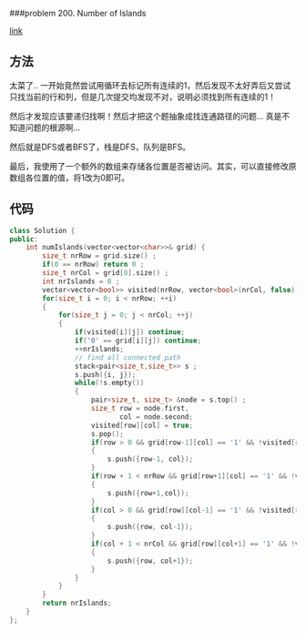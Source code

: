###problem 200. Number of Islands 

[link](https://leetcode.com/problems/number-of-islands/)


## 方法

太菜了.. 一开始竟然尝试用循环去标记所有连续的1，然后发现不太好弄后又尝试只找当前的行和列，但是几次提交均发现不对，说明必须找到所有连续的1！

然后才发现应该要递归找啊！然后才把这个题抽象成找连通路径的问题... 真是不知道问题的根源啊...

然后就是DFS或者BFS了，栈是DFS，队列是BFS。

最后，我使用了一个额外的数组来存储各位置是否被访问。其实，可以直接修改原数组各位置的值，将1改为0即可。

## 代码

```C++
class Solution {
public:
    int numIslands(vector<vector<char>>& grid) {
        size_t nrRow = grid.size() ;
        if(0 == nrRow) return 0 ;
        size_t nrCol = grid[0].size() ;
        int nrIslands = 0 ;
        vector<vector<bool>> visited(nrRow, vector<bool>(nrCol, false)) ;
        for(size_t i = 0; i < nrRow; ++i)
        {
            for(size_t j = 0; j < nrCol; ++j)
            {
                if(visited[i][j]) continue;
                if('0' == grid[i][j]) continue;
                ++nrIslands;
                // find all connected path
                stack<pair<size_t,size_t>> s ;
                s.push({i, j});
                while(!s.empty())
                {
                    pair<size_t, size_t> &node = s.top() ;
                    size_t row = node.first,
                           col = node.second;
                    visited[row][col] = true;
                    s.pop();
                    if(row > 0 && grid[row-1][col] == '1' && !visited[row-1][col])
                    {
                        s.push({row-1, col});
                    }
                    if(row + 1 < nrRow && grid[row+1][col] == '1' && !visited[row+1][col])
                    {
                        s.push({row+1,col});
                    }
                    if(col > 0 && grid[row][col-1] == '1' && !visited[row][col-1])
                    {
                        s.push({row, col-1});
                    }
                    if(col + 1 < nrCol && grid[row][col+1] == '1' && !visited[row][col+1] )
                    {
                        s.push({row, col+1});
                    }
                }
            }
        }
        return nrIslands;
    }
};
```